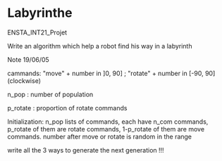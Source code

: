 # Labyrinthe

ENSTA_INT21_Projet

Write an algorithm which help a robot find his way in a labyrinth


Note 19/06/05

cammands: "move" + number in ]0, 90] ; "rotate" + number in [-90, 90] (clockwise)

n_pop : number of population

p_rotate : proportion of rotate commands

Initialization: n_pop lists of commands, each have n_com commands, p_rotate of them are rotate commands, 1-p_rotate of them are move commands. number after move or rotate is random in the range

write all the 3 ways to generate the next generation !!!

